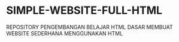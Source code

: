 # SIMPLE-WEBSITE-FULL-HTML
REPOSITORY PENGEMBANGAN BELAJAR HTML DASAR MEMBUAT WEBSITE SEDERHANA MENGGUNAKAN HTML
